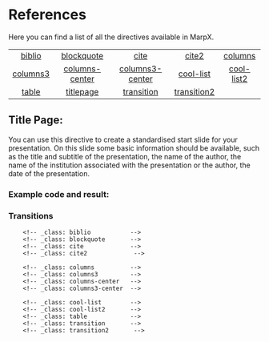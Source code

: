 # References 
Here you can find a list of all the directives available in MarpX.

|                       |                                    |                                      |                             |                            |
| :-------------------: | :--------------------------------: | :----------------------------------: | :-------------------------: | :------------------------: |
|   [biblio](#biblio)   |     [blockquote](#blockquote)      |            [cite](#cite)             |       [cite2](#cite2)       |    [columns](#columns)     |
| [columns3](#columns3) | [columns-center](#columns--center) | [columns3-center](#columns3--center) |  [cool-list](#cool--list)   | [cool-list2](#cool--list2) |
|    [table](#table)    |      [titlepage](#title-page)      |      [transition](#transition)       | [transition2](#transition2) |                            |

## Title Page:

You can use this directive to create a standardised start slide for your presentation. On this slide some basic information should be available, such as the title and subtitle of the presentation, the name of the author, the name of the institution associated with the presentation or the author, the date of the presentation.

### Example code and result:


### Transitions

        <!-- _class: biblio           -->
        <!-- _class: blockquote       -->
        <!-- _class: cite             -->
        <!-- _class: cite2             -->

        <!-- _class: columns          -->
        <!-- _class: columns3         -->
        <!-- _class: columns-center   -->
        <!-- _class: columns3-center  -->
        
        <!-- _class: cool-list        -->
        <!-- _class: cool-list2       -->
        <!-- _class: table            -->
        <!-- _class: transition       -->
        <!-- _class: transition2       -->
